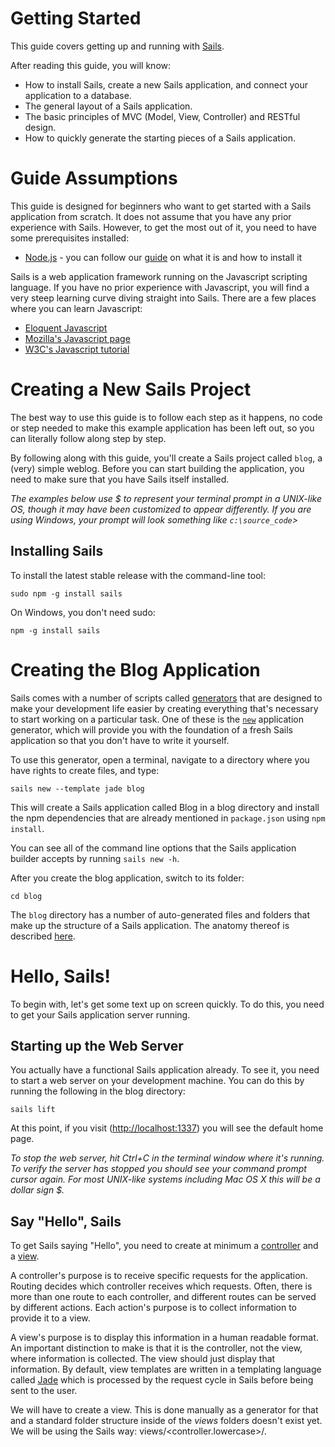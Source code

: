 # Getting Started


This guide covers getting up and running with [Sails](./WhatIsSails.md "What is Sails?").

After reading this guide, you will know:

* How to install Sails, create a new Sails application, and connect your application to a database.
* The general layout of a Sails application.
* The basic principles of MVC (Model, View, Controller) and RESTful design.
* How to quickly generate the starting pieces of a Sails application.


# Guide Assumptions

This guide is designed for beginners who want to get started with a Sails application from scratch. It does not assume that you have any prior experience with Sails. However, to get the most out of it, you need to have some prerequisites installed:

* [Node.js](http://nodejs.org "Node.js homepage") - you can follow our [guide](./WhatIsNodeJs.md "What is Node.js?") on what it is and how to install it

Sails is a web application framework running on the Javascript scripting language. If you have no prior experience with Javascript, you will find a very steep learning curve diving straight into Sails. There are a few places where you can learn Javascript:

* [Eloquent Javascript](http://eloquentjavascript.net/ "Eloquent Javascript")
* [Mozilla's Javascript page](https://developer.mozilla.org/en-US/docs/Web/JavaScript "Mozilla's Javascript page")
* [W3C's Javascript tutorial](http://www.w3schools.com/js/default.asp "World Wide Web Consortium's Javascript tutorial")

# Creating a New Sails Project

The best way to use this guide is to follow each step as it happens, no code or step needed to make this example application has been left out, so you can literally follow along step by step.

By following along with this guide, you'll create a Sails project called `blog`, a (very) simple weblog. Before you can start building the application, you need to make sure that you have Sails itself installed.

*The examples below use $ to represent your terminal prompt in a UNIX-like OS, though it may have been customized to appear differently. If you are using Windows, your prompt will look something like `c:\source_code`>*


## Installing Sails
To install the latest stable release with the command-line tool:

    sudo npm -g install sails

On Windows, you don't need sudo:

    npm -g install sails

# Creating the Blog Application

Sails comes with a number of scripts called [generators](http://sailsjs.org/#/documentation/reference/cli/sailsgenerate.html "SailsJs generators") that are designed to make your development life easier by creating everything that's necessary to start working on a particular task. One of these is the [`new`](http://sailsjs.org/#/documentation/reference/cli/sailsnew.html "'sails new' generator") application generator, which will provide you with the foundation of a fresh Sails application so that you don't have to write it yourself.

To use this generator, open a terminal, navigate to a directory where you have rights to create files, and type:

    sails new --template jade blog

This will create a Sails application called Blog in a blog directory and install the npm dependencies that are already mentioned in `package.json` using `npm install`.

You can see all of the command line options that the Sails application builder accepts by running `sails new -h`.

After you create the blog application, switch to its folder:

    cd blog

The `blog` directory has a number of auto-generated files and folders that make up the structure of a Sails application. The anatomy thereof is described [here](http://sailsjs.org/#/documentation/anatomy/myApp "Anatomy of a SailJs app").

# Hello, Sails!

To begin with, let's get some text up on screen quickly. To do this, you need to get your Sails application server running.

## Starting up the Web Server

You actually have a functional Sails application already. To see it, you need to start a web server on your development machine. You can do this by running the following in the blog directory:

    sails lift

At this point, if you visit ([http://localhost:1337](http://localhost:1337)) you will see the default home page.

*To stop the web server, hit Ctrl+C in the terminal window where it's running. To verify the server has stopped you should see your command prompt cursor again. For most UNIX-like systems including Mac OS X this will be a dollar sign $.*

## Say "Hello", Sails

To get Sails saying "Hello", you need to create at minimum a [controller](http://sailsjs.org/#/documentation/concepts/Controllers/) and a [view](http://sailsjs.org/#/documentation/concepts/Views).

A controller's purpose is to receive specific requests for the application. Routing decides which controller receives which requests. Often, there is more than one route to each controller, and different routes can be served by different actions. Each action's purpose is to collect information to provide it to a view.

A view's purpose is to display this information in a human readable format. An important distinction to make is that it is the controller, not the view, where information is collected. The view should just display that information. By default, view templates are written in a templating language called [Jade](http://jade-lang.com "jade - Node template engine") which is processed by the request cycle in Sails before being sent to the user.

We will have to create a view. This is done manually as a generator for that and a standard folder structure inside of the *views* folders doesn't exist yet. We will be using the Sails way: views/<controller.lowercase>/<action>.<template fileending>

    mkdir views/welcome/
    touch views/welcome/index.jade

Open the `app/views/welcome/index.jade` file in your text editor. Delete all of the existing code in the file, and replace it with the following single line of code:

```jade
h1 Hello, Sails!
```

Next we have to create a new controller, to use the view. We will need to run the "controller" generator and tell it you want a controller called "welcome" with an action called "index", just like this:

    sails generate controller welcome index
        info: Created a new controller ("welcome") at api/controllers/WelcomeController.js!

The controller will look like so:
`api/controllers/WelcomeController.js`:
```javascript
/**
 * WelcomeController
 *
 * @description :: Server-side logic for managing welcomes
 * @help        :: See http://links.sailsjs.org/docs/controllers
 */

module.exports = {
  /**
   * `WelcomeController.index()`
   */
  index: function (req, res) {
    return res.json({
      todo: 'index() is not implemented yet!'
    });
  }
};
```

As such it won't do much and simply return JSON with a todo. We want to change that. It should render a view and sendthat back to the client. To do so we will replace the `index` function body with a call to [res.view](http://sailsjs.org/#/documentation/reference/res/res.view.html).

```javascript
return res.view("welcome/index");
```

## Setting the Application Home Page

Now that we have made the controller and view, we need to tell Sails when we want "Hello, Sails!" to show up. In our case, we want it to show up when we navigate to the root URL of our site, http://localhost:1337.

Next, you have to tell Sails where your actual home page is located.

Open the file config/routes.js in your editor.
```javascript
module.exports.routes = {

  /***************************************************************************
  *                                                                          *
  * Make the view located at `views/homepage.ejs` (or `views/homepage.jade`, *
  * etc. depending on your default view engine) your home page.              *
  *                                                                          *
  * (Alternatively, remove this and add an `index.html` file in your         *
  * `assets` directory)                                                      *
  *                                                                          *
  ***************************************************************************/

  '/': {
    view: 'homepage'
  }
  //...
```

This is your application's routing file which holds entries in a javscript object where the key is the URL path and the value is another object.

Replace `'/': { view: 'homepage'}` with `'/': 'WelcomeController.index'`. That tells Sails to map requests to the root of the application to the welcome controller's index action.

Launch the web server again if you stopped it to generate the controller and navigate to [http://localhost:1337][http://localhost:1337] in your browser. You'll see the "Hello, Sails!" message you put into app/views/welcome/index.jade, indicating that this new route is indeed going to WelcomeController's index action and is rendering the view correctly.

*We could've also done without a controller and simply used `'/': { view: 'welcome/index' }`. Feel free to do so.*

*For more information about routing, refer to [Sails Routing](http://sailsjs.org/#/documentation/concepts/Routes)*

# Getting Up and Running

Sails uses [REST](https://en.wikipedia.org/wiki/Representational_state_transfer "Representation state transfer") for structuring its resources. That means we will be using *CRUD* (Create, Read, Update, Delete) methods when dealing with resources.

Luckily Sails uses ![Blueprints][Blueprints] that help us avoid writing a lot of boilerplate code to define CRUD actions on our resources. All we would normally need is a model and controller for our resource. For the purpose of this tutorial, we will implement these CRUD actions ourselves.

In this section we will add the ability to create new articles in our application and be able to view them. This is the "C" and the "R" from CRUD: creation and reading.

Before we continue we will need to configure our application will us handle changes to our models (which we haven't created yet). Sails will pester us everytime we lift the application.
A simple modification of `config/models.js` will do. Uncomment `migrate: 'alter'` to make the file look similar to this:

```javascript
module.exports.models = {

  /***************************************************************************
  *                                                                          *
  * Your app's default connection. i.e. the name of one of your app's        *
  * connections (see `config/connections.js`)                                *
  *                                                                          *
  ***************************************************************************/
  // connection: 'localDiskDb',

  /***************************************************************************
  *                                                                          *
  * How and whether Sails will attempt to automatically rebuild the          *
  * tables/collections/etc. in your schema.                                  *
  *                                                                          *
  * See http://sailsjs.org/#/documentation/concepts/ORM/model-settings.html  *
  *                                                                          *
  ***************************************************************************/
  migrate: 'alter'

};
```

## Laying down the ground work

Firstly, you need a place within the application to create a new article. A great place for that would be at */article/new*. So we need to add a view and route for it.

Where would we put the view? That's right `views/article/new.jade`.

For now it will just contain

```jade
h1 New article
```

It should be accessible too so lets add a custom route to `config/routes.js`

```javascript
'/article/new': {
    view: 'article/new'
}
```

This route will not pass through any controller and just make the view visible at http://localhost:1337/article/new

## Creating articles

Our view isn't too useful at the moment, so let's make it do something - with a form. Replace its contents.

`article/new.jade`:
```jade
extends ../layout

block body

  form(action="/article", method="POST")

    p
      label(for="text") Title
      br
      input(
        type="text"
        name="title"
        placeholder="Please add a title."
        )

    p
      label(for="text") Text
      br
      textarea(
        name="text"
        placeholder="Please add some text to the article."
        )

    button(type="submit") Submit
```

Try filling the form and seeing what it does. It should return a JSON object. But how is that possible? We didn't add any other routes or actions. Or did we? Actually ![Blueprints][Blueprints] did.

Blueprints automatically adds REST routes and actions (and some more stuff) to our controllers and models. In this case a simple POST request to */article* with any key-value parameters, will create a new Article. This is great, but we will be overriding that later on to understand what happens underthe hood.

For now let's make */article* output the parameters it received.

We need a controller first.

    sails generate controller Article
        info: Created a new controller ("Article") at api/controllers/ArticleController.js!

And a route. A slight problem arises here, since we cannot create a route that targets `ArticleController` without an action. We will have to come up with an action name that let's us create new `Article`s... `create` comes to mind, so let's use that.

`config/routes.js`:
```javascript
// ...
// Custom routes here...
// ...

'POST /article': 'ArticleController.create',

// ...
```

`api/controllers/ArticleController.js`:
```javascript
// ...
module.exports = {

    create: function (req, res) {
        return res.json(req.allParams());
    }
};
```

Try navigating http://localhost:1337/article/new and testing it again to see the output. As expected it should return the POST parameters we passed to it in [`req.allParams()`](http://sailsjs.org/#/documentation/reference/req/req.allParams.html)

## Preparing our database

Remember out modification above to make Sails stop pestering us at every lift by changing the way we migrate models? Well, now that will actually come in handy as we will start using a local-disk database in our development environment.

Sails provides an easy to use file database called [`sails-disk`](https://www.npmjs.org/package/sails-disk "Persistent local-disk adapter for Sails.js / Waterline") that's pretty useful to get an app up and running first, and testing its models.

We will need to install the file database first:

    npm install --save sails-disk

And then use it. Let's uncomment `connection: 'localDiskDb'` in `config/models.js`. Which will make the application use a pre-configured connection of that name. The file should now look like.

```javascript
module.exports.models = {

  /***************************************************************************
  *                                                                          *
  * Your app's default connection. i.e. the name of one of your app's        *
  * connections (see `config/connections.js`)                                *
  *                                                                          *
  ***************************************************************************/
  connection: 'localDiskDb',

  /***************************************************************************
  *                                                                          *
  * How and whether Sails will attempt to automatically rebuild the          *
  * tables/collections/etc. in your schema.                                  *
  *                                                                          *
  * See http://sailsjs.org/#/documentation/concepts/ORM/model-settings.html  *
  *                                                                          *
  ***************************************************************************/
  migrate: 'alter'

};
```

## Creating the Article model

[Models](http://sailsjs.org/#/documentation/concepts/ORM/Models.html) in Sails use a singular name. Sails provides a generator for creating models, which most Sails developers tend to use when creating new models. To create the new model, run this command in your terminal:

    sails generate model Article title:string text:text
      info: Created a new model ("Article") at api/models/Article.js!

With that command we told Sails that we want a Article model, together with a title attribute of type string, and a text attribute of type text. Those attributes are automatically added to the articles table in the database and mapped to the Article model.

Sails responded by creating `api/models/Article.js`.

We will be able to use our model later on to save the data into the database.

**![Blueprints][Blueprints] already allow us to do this, but we are learning how it's done*

## Saving data in the controller

Back in `ArticleController`, we need to change the create action to use the new Article model to save the data in the database. Open `api/controllers/ArticleController.js` and change the create action to look like this:

```javascript
/**
 * ArticleController
 *
 * @description :: Server-side logic for managing Articles
 * @help        :: See http://links.sailsjs.org/docs/controllers
 */

module.exports = {

    create: function (req, res) {
        Article.create(req.allParams(), function (error,created) {
            if (error) {
                return res.serverError(err.toString())
            }else{
                return res.redirect('/article/' + created.id)
            }
        })
    }
};
```

Now we can lift our application again, go to *http://localhost:1337/article/new* and create a new article. We should be greeted once again with a JSON representation of our created article!

So what's going on here?

Models can be used throughout our application and have their own [built-in methods](http://sailsjs.org/#/documentation/reference/waterline/models) of which [create](http://sailsjs.org/#/documentation/reference/waterline/models/create.html) is one, and the one we need too. It has the following signature

    .create( values, [callback] )

Of course things don't always go right so we have to handle errors. We do so in simply returning a `serverError` with the `error.toString()`

In the case of success however, we would like to be redirected to the page showing our splendid, new article. For now Blueprints takes care of that again, but in JSON format. We want an HTML representation, so let's get on with that, shall we?

## Showing Articles

Since we want to *show* articles, we need a view to do so. Create the view `view/articles/show.jade`:

```jade
extends ../layout

block body
  p
    strong Title:
    = article.title
  p
    strong Text:
    = article.text
```

Lines starting with *=* in Jade mean we want to display a variable at that spot. We will be getting that variable from the controller, which will be rendering the view.

We need a method in `ArticleController` to do so. To stay uniform we will name it `show`.

```javascript
show: function (req, res) {
    id = req.param('id')
    Article.findOne({ "id": id}, function(error, article){
        // Model.find doesn't consider attempting to find a non-existent object
        // a problem and simply returns no error and undefined
        if (error || article == undefined) {
            res.notFound('Article with id: ' + id)
        } else{
            res.view('article/show', {
                "article": article
            })
        }
    })
}
```

As seen above we pass `article`, which corresponds to our *Article* model, to the view.

This is all nice, but how will a user see our work? Blueprints create a route */:modelIdentity/:id* for seeing articles. We will override that for GET requests as we don't mind the Blueprint for POST requests, which will return a JSON representation of the model with the given *id*.

Our `config/routes.js` gets a new key-value pair

    'GET /article/:id': 'ArticleController.show'

We can now checkout http://localhost:1337/article/new and create an article, which will be returned to us in HTML afterwards.

*The `:id` part of the route is a named parameter (a common convention) as described in [Custom Routes](http://sailsjs.org/#/documentation/concepts/Routes/RouteTargetSyntax.html). It is accessible with `req.param("id").*

## Listing all articles

We still need a way to *index* all our articles, so let's do that.

We'll start with the view again, that should contain a table of articles.

`views/article/index.jada`:
```jade
extends ../layout

block body
  table
    tr
      th Title
      th Text

    each article in articles
      tr
        td= article.title
        td= article.text
```

Next comes the action *index* in the controller again that should pass an array of articles to the view.

Add the function to `api/controllers/ArticleController.js`
```javascript
index: function (req, res) {
    Article.find({}, function (error, articles) {
        if (error) {
            res.serverError(error.toString())
            return
        }
        res.view( 'article/index', {
            'articles': articles
        })
    })
}
```

Without any criteria [<Mode>.find](http://sailsjs.org/#/documentation/reference/waterline/models/find.html) finds all articles and returns them in an array.

And then finally we add the route to `config/routes.js`

    'GET /articles': 'ArticleController.index',

Now we can take a look at the result by simply visiting http://localhost:1337/articles

*This last step is not exactly necessary if we have Blueprints activated and configured to generate [action routes(actions property in configuration)](http://sailsjs.org/#/documentation/reference/sails.config/sails.config.blueprints.html). http://localhost:1337/article will be automatically bound to `ArticleController.index`*

## Adding links

You can now create, show, and list articles. Now let's add some links to navigate through pages. You may go freestyle on this one. All we're going to do is add links to navigate the site.

`views/welcome/index.jade`:
```jade
extends ../layout

block body
    h1 Hello, Sails!

    a(href="/articles") My Blog
```

`views/article/index.jade`:
```jade
extends ../layout

block body

    a(href="/article/new") New article

    table
        tr
            th Title
            th Text

        each article in articles
            tr
                td= article.title
                td= article.text

```

`views/article/new.jade`:
```jade
extends ../layout

block body

    form(action="/article", method="POST")

        p
            label(for="text") Title
            br
            input(
                type="text"
                name="title"
                placeholder="Please add a title."
                )

        p
            label(for="text") Text
            br
            textarea(
                name="text"
                placeholder="Please add some text to the article."
                )

        button(type="submit") Submit

    a(href="/articles") Back
```

`views/article/show.jade`:
```jade
extends ../layout

block body
    p
        strong Title:
        = article.title
    p
        strong Text:
        = article.text

    a(href="/articles") Back
```

Yay, you'll be able to navigate a little now, without typing directly in the address bar.

## Adding some validation

So far we can index and create articles. It doesn't look great, but functionality counts right now. Talking about that... we have non-validated input for our articles! Any schmuck can create articles that don't have a title, text or both!

The horror. We have to teach 'em some rules. Luckily that won't be too hard as the possibility to validate input on the server is just a matter of modifying our model - [validation rules](http://sailsjs.org/#/documentation/concepts/ORM/Validations.html).

Let's start with the article's title. Obviously that's `required`. We want them to have a minimal length (`minLength`) as well, can't let people just have empty or 1 character titles. But we don't want title-gore either, so a maximum length would be nice - oh look, `maxLength`.

We could be more lenient with our article's text. Hey, if they want to write about nothing... so be it.

This is how our model @ `api/models/Article.js` would look like with all that applied.

```javascript
module.exports = {

  attributes: {

    title : {
        type: 'string',
        required: true,
        minLength: 5,
        maxLength: 100
    },

    text : { type: 'text' }
  }
}
```

Now when we enter rubbish (or simply nothing at all) into the form http://localhost:1337/article/new  the server will return an error. That ain't nice for the user. To make it more friendly, let's tell them what exactly they did to anger us.

Once the `Article` creation returns an error to our callback, we should pass that on to the view and allow the user to try and appease us.

Our `ArticleController.create` function should look as follows in `api/controllers/ArticleController.js`

```javascript
create: function (req, res) {
    Article.create(req.allParams(), function (error,created) {
        // Error object doc: https://github.com/balderdashy/waterline/blob/master/lib/waterline/error/WLError.js
        if (error) {
            res.view( 'article/new', {
                'error': error
            })
        }else{
            res.redirect('/article/' + created.id)
        }
    })
},
```

Our 'article/new' view doesn't display errors yet. All we need to add is this conditional in the body block in `view/article/new.jade`:

```jade
- if( typeof error !== 'undefined' )
  pre= error.reason + '\n' + error.details
```

## Updating Articles

We've covered the "CR" part of CRUD. Now let's focus on the "U" part, updating articles.

We'll stick to our routine of writing views, controllers and then routes. We should however define what exactly we expect to do. We want to update an article. In order to do so, we'll need an HTML view to make our modifications. Let's call this *edit*, because we'll be editing the article. Once our modifications look alright to us, we want to send it to the server and attempt to *update* the article.

Ok, the view is basically a copy of `views/article/new.jade` which is prefilled with a given article and will send updates to *'article/update/:id'*. So copy it and make the modifications.

*Copying the file seems redundant and another solution may be preferred, but we're learning right now and will be using **partials** later on. Do not fret.*

`views/article/edit.jade`:
```jade
extends ../layout

block body

    h1 Editing article

    - if( typeof error !== 'undefined' )
        pre= error.reason + '\n' + error.details

    form(action="/article/update/" + article.id, method="POST")

        p
            label(for="text") Title
            br
            input(
                type="text"
                name="title"
                placeholder="Please add a title."
                value=article.title
                )

        p
            label(for="text") Text
            br
            textarea(
                name="text"
                placeholder="Please add some text to the article."
                value=article.text
                )

        button(type="submit") Submit

    a(href="/articles") Back
```

Up next the controller with the *edit* and *update* actions.

*edit* will do a lot of stuff that *show* does. For now we can simply copy *show*, change the name to *edit* and update the view it shows when the article is found in the database.


```javascript
edit: function (req, res) {
    id = req.param('id')
    Article.findOne({ "id": id}, function(error, article){
        // Model.find doesn't consider attempting to find a non-existent object
        // a problem and simply returns no error and undefined
        if (error || article == undefined) {
            res.notFound('Article with id: ' + id)
        } else{
            res.view('article/edit', {
                "article": article
            })
        }
    })
}
```

The *update* action will resemble *create*. If an update fails, the user has to see which errors they made on the edit page.

```javascript
update: function (req, res) {
    id = req.param('id')
    params = req.allParams()
    Article.update(
        id, // Article to update
        params , // Update attributes
        function (error,articles) {
            // Error object doc: https://github.com/balderdashy/waterline/blob/master/lib/waterline/error/WLError.js
            if (error) {
                res.view( 'article/edit/', {
                    'error': error,
                    'article': params
                })
            }else{
                article = articles[0]
                res.redirect('/article/' + article.id)
            }
        }
    )
}
```

*We can't redirect in case of errors, so the URL might look weird, but at least the user will be able to see what they did wrong.*

Finally, we want to show a link to the edit action in the list of all the articles, so let's add that now to `views/article/index.jade` to make it appear next to a "Show" link

```jade
extends ../layout

block body

    a(href="/article/new") New article

    table
        tr
            th Title
            th Text
            th(colspan="2")

        each article in articles
            tr
                td= article.title
                td= article.text
                td
                    a(href="/article/"+article.id) Show
                td
                    a(href="/article/edit/"+article.id) Edit

```

And we'll also add one to the `views/article/show.jade` template as well, so that there's also an "Edit" link on an article's page. Add this at the bottom of the template in the body block:

```jade
a(href="/articles") Back |

a(href="/article/edit/"+article.id)  Edit
```

## Using mixins to clean up duplication in views

Our edit page looks very similar to the new page; in fact, they both share the same code for displaying the form. Let's remove this duplication by using a [Jade mixin](http://jade-lang.com/reference/mixins/).

Create a new file `views/article/mixins/articleForm.jade`:

```jade
mixin articleForm(article, actionUrl, error)

    form(action=actionUrl, method="POST")
        - if( typeof error !== 'undefined' )
            pre= error.reason + '\n' + error.details

        p
            label(for="text") Title
            br
            input(
                type="text"
                name="title"
                placeholder="Please add a title."
                value=article.title
                )

        p
            label(for="text") Text
            br
            textarea(
                name="text"
                placeholder="Please add some text to the article."
                value=article.text
                )

        button(type="submit") Submit

```

We just moved the form from `views/article/new.jade` and `views/article/edit.jade` into the mixin file. Using it is a simple as including the file in the view we want and using it like a tag by prefixing it with a `+`.

The views will now look like so:

`views/article/new.jade`:
```jade
extends ../layout
include mixins/articleForm.jade

block body

    +articleForm(
        {},
        "/article",
        error)

    a(href="/articles") Back

```

We pass it an empty article for new, because ... well, the article doesn't exist yet.

`views/article/edit.jade`:
```jade
extends ../layout
include mixins/articleForm.jade

block body

    h1 Editing article.title

    +articleForm(
        article,
        "/article/update/" + article.id,
        error)

    a(href="/articles") Back
```

Much simpler.

## Destroying articles
We're now ready to cover the "D" part of CRUD, destroying articles from the database.

Since we are limitted to using links and no client-side javascript in this tutorial (sticking to the basics and no magic custom code), we will use the route:

`config/routes.js`:
```javascript
'/article/destroy/:id': 'ArticleController.destroy'
```

It isn't the most secure way to delete things as people can craft malicious URLs like

```html
<a href='http://example.com/article/1/destroy'>6 reasons clickbait articles produce revenue - reason 4 will disgust you!</a>
```

But we can change that that in more advanced tutorials.

Now that we have a route we can use it in our views. Right our article index view will do just fine. All we need to do is add a column with the destroy URL:

`views/article/index.jade`:
```jade
extends ../layout

block body

  a(href="/article/new") New article

  table
    tr
      th Title
      th Text
      th(colspan="3")

    each article in articles
      tr
        td= article.title
        td= article.text
        td
          a(href="/article/"+article.id) Show
        td
          a(href="/article/edit/"+article.id) Edit
        td
          a(href="/article/destroy/"+article.id) Destroy

```

The controller action `ArticleController.destroy` is very similar to what we implemented in the other actions. We just need the *id* of the article we want to delete and then the model will delete the article with that id.

Once that is done we can look at our destruction by viewing the index of all articles and noticing the missing article.

`api/controllers/ArticleController.js`:
```javascript
destroy: function (req, res) {
    id = req.param('id')
    params = req.allParams()
    Article.destroy(
        id, // Article to destroy
        function (error,articles) {
            res.redirect('/articles/')
        }
    )
}
```

You may now go forth and destroy!


# Adding a second model

It's time to add a second model to the application. The second model will handle comments on articles.

## Generating an associated model

The association between articles and comments will have a [one-to-many relationship](http://sailsjs.org/#/documentation/concepts/ORM/Associations/OnetoMany.html) - as in "One article has many comments" and "Many comments belong to one article".

We're going to see the same generator that we used before when creating the Article model. This time we'll create a Comment model to hold reference of article comments.
Run this command in your terminal:

    >sails generate model Comment commenter:string body:text
        info: Created a new model ("Comment") at api/models/Comment.js!

The file generated has to be edited however as the generator doesn't handle associations yet. This is how it looks like after being generated.

```javascript
/**
* Comment.js
*
* @description :: TODO: You might write a short summary of how this model works and what it represents here.
* @docs        :: http://sailsjs.org/#!documentation/models
*/

module.exports = {

  attributes: {

    commenter : { type: 'string' },

    body : { type: 'text' }

  }
};
```

To represent a one-to-many relationship we will need to make the comment model aware of that by adding

```javascript
commentedArticle : { model: 'article' }
```
to `api/models/Comment.js`. *commentedArticle* is the name of the attribute to reference the *article*.

Next we will have to make an `Article` aware that it will have a collection of comments by adding

```javascript
comments: {
        collection: 'comment',
        via: 'commentedArticle'
    }
```
to `api/models/Article.js`. *comment* is the name of the model in the collection and *commentedArticle* is the attribute that model uses to reference this one (`Article`).

## Controllers for comments

We want to give the server the ability to create and view comments. To do so we will first need a new controller.

    sails generate controller Comment create
      info: Created a new controller ("Comment") at api/controllers/CommentController.js!

Not much differs from the way articles are created. The single difference is that once we are done, we go to the article's page, since it has a collection of comments we want to view.

Here's how `api/controllers/CommentController.js` looks like:
```javascript
/**
 * CommentController
 *
 * @description :: Server-side logic for managing Comments
 * @help        :: See http://links.sailsjs.org/docs/controllers
 */

module.exports = {

  create: function (req, res) {
    inputComment = req.allParams()
    Comment.create(inputComment, function (error, created) {
        res.redirect('/article/' + inputComment.commentedArticle)
    })
  }
};
```

*You can play around creating comments in `sails console` as described in the sails documentation for [one-to-many associations](http://sailsjs.org/#/documentation/concepts/ORM/Associations/OnetoMany.html)*

If you played around a little, you will notice that collections of associations have to be populated, if they are to be used. Therefore this minor change will have to be applied to `api/controllers/ArticleController.js`:

```diff
     show: function (req, res) {
         id = req.param('id')
-        Article.findOne({ "id": id}, function(error, article){
+        Article.findOne({ "id": id}).populateAll().exec(function(error, article){
```

Now the associated records will be retrieved.

## A view for comments

Comments will only be visible when we show articles, so there will a single file to edit `views/article/show.jade`.

A good start would be to simply display comments. That's pretty straight forward in jade:

```jade
h2 Comments

each comment in article.comments
  p
    strong Commenter:
    = comment.commenter
  p
    strong Comment:
    = comment.body
```

If you have played around with associated models in `sails console`, now you should be able to see them for the associated articles. Otherwise, let's gath input data from a user. This is just like with an article - we use a form:
```jade
h2 Add a comment:

form(action="/comment", method="POST")
  input(
    type="hidden"
    name="commentedArticle"
    value=article.id
    )
  p
    label(for="commenter") Commenter
    br
    input(
      type="text"
      name="commenter"
      placeholder="What is your name?"
      )
  p
    label(for="body") Body
    br
    textarea(
      name="body"
      placeholder="Enter a comment on this article"
      )
  p
    button(type="submit") Submit
```

Notice the hidden input field. We need that for the comment to know which article it belongs to once it is sent to the server.

The action URL will need a route to allow creation of comments. It is as straight-forward as with articles:

```javascript
'POST /comment': 'CommentController.create',
```

[Blueprints]: http://sailsjs.org/#/documentation/reference/blueprint-api

<docmeta name="uniqueID" value="GettingStarted99009">
<docmeta name="displayName" value="Getting Started">
